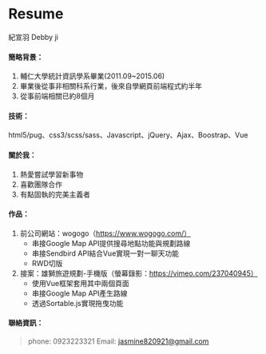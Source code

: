 # Resume

紀宣羽 Debby ji

#### 簡略背景：
1. 輔仁大學統計資訊學系畢業(2011.09~2015.06)
2. 畢業後從事非相關科系行業，後來自學網頁前端程式約半年
3. 從事前端相關已約8個月

#### 技術：
html5/pug、css3/scss/sass、Javascript、jQuery、Ajax、Boostrap、Vue

#### 關於我：
1. 熱愛嘗試學習新事物
2. 喜歡團隊合作
3. 有點固執的完美主義者

#### 作品：
1. 前公司網站：wogogo（https://www.wogogo.com/）
    - 串接Google Map API提供搜尋地點功能與規劃路線
    - 串接Sendbird API結合Vue實現一對一聊天功能
    - RWD切版
2. 接案：雄獅旅遊規劃-手機版（螢幕錄影：https://vimeo.com/237040945）
    - 使用Vue框架套用其中兩個頁面
    - 串接Google Map API產生路線
    - 透過Sortable.js實現拖曳功能

#### 聯絡資訊：
> phone: 0923223321
> Email: jasmine820921@gmail.com
